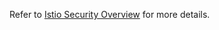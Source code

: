 Refer to [Istio Security Overview](https://github.com/istio/istio/blob/master/.github/SECURITY.md) for more details.

